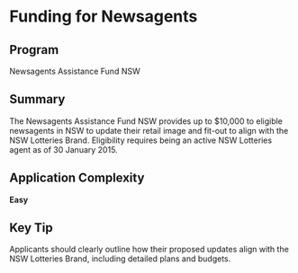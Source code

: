 # Funding for Newsagents
  
## Program
Newsagents Assistance Fund NSW

## Summary
The Newsagents Assistance Fund NSW provides up to $10,000 to eligible newsagents in NSW to update their retail image and fit-out to align with the NSW Lotteries Brand. Eligibility requires being an active NSW Lotteries agent as of 30 January 2015.

## Application Complexity
**Easy**

## Key Tip
Applicants should clearly outline how their proposed updates align with the NSW Lotteries Brand, including detailed plans and budgets.
